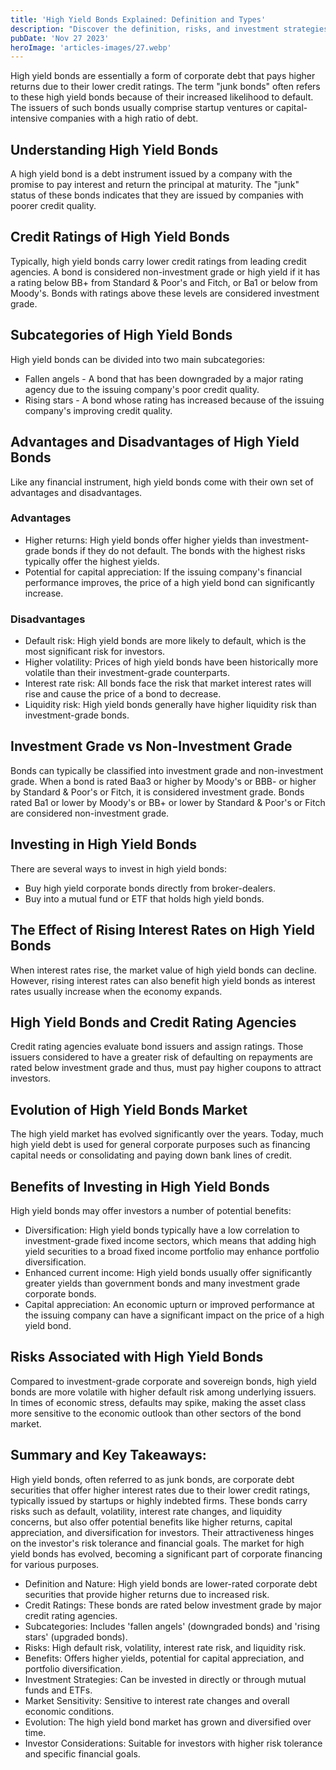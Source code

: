 ```yaml
---
title: 'High Yield Bonds Explained: Definition and Types'
description: "Discover the definition, risks, and investment strategies of high yield bonds. Explore what makes these bonds unique in the world of finance."
pubDate: 'Nov 27 2023'
heroImage: 'articles-images/27.webp'
---
```


<div class="blog-content">
    <p>High yield bonds are essentially a form of corporate debt that pays higher returns due to their lower credit
        ratings. The term &quot;junk bonds&quot; often refers to these high yield bonds because of their increased
        likelihood to default. The issuers of such bonds usually comprise startup ventures or capital-intensive
        companies with a high ratio of debt.<br /></p>
    <h2><strong>Understanding High Yield Bonds</strong></h2>
    <p>A high yield bond is a debt instrument issued by a company with the promise to pay interest and return the
        principal at maturity. The &quot;junk&quot; status of these bonds indicates that they are issued by companies
        with poorer credit quality.</p>
    <h2><strong>Credit Ratings of High Yield Bonds</strong></h2>
    <p>Typically, high yield bonds carry lower credit ratings from leading credit agencies. A bond is considered
        non-investment grade or high yield if it has a rating below BB+ from Standard &amp; Poor's and Fitch, or Ba1 or
        below from Moody's. Bonds with ratings above these levels are considered investment grade.</p>
    <h2><strong>Subcategories of High Yield Bonds</strong></h2>
    <p>High yield bonds can be divided into two main subcategories:</p>
    <ul role="list">
        <li>Fallen angels - A bond that has been downgraded by a major rating agency due to the issuing company's poor
            credit quality.</li>
        <li>Rising stars - A bond whose rating has increased because of the issuing company's improving credit quality.
        </li>
    </ul>
    <h2><strong>Advantages and Disadvantages of High Yield Bonds</strong></h2>
    <p>Like any financial instrument, high yield bonds come with their own set of advantages and disadvantages.</p>
    <h3><strong>Advantages</strong></h3>
    <ul role="list">
        <li>Higher returns: High yield bonds offer higher yields than investment-grade bonds if they do not default. The
            bonds with the highest risks typically offer the highest yields.</li>
        <li>Potential for capital appreciation: If the issuing company&#x27;s financial performance improves, the price
            of a high yield bond can significantly increase.</li>
    </ul>
    <h3><strong>Disadvantages</strong></h3>
    <ul role="list">
        <li>Default risk: High yield bonds are more likely to default, which is the most significant risk for investors.
        </li>
        <li>Higher volatility: Prices of high yield bonds have been historically more volatile than their
            investment-grade counterparts.</li>
        <li>Interest rate risk: All bonds face the risk that market interest rates will rise and cause the price of a
            bond to decrease.</li>
        <li>Liquidity risk: High yield bonds generally have higher liquidity risk than investment-grade bonds.</li>
    </ul>
    <h2><strong>Investment Grade vs Non-Investment Grade</strong></h2>
    <p>Bonds can typically be classified into investment grade and non-investment grade. When a bond is rated Baa3 or
        higher by Moody's or BBB- or higher by Standard &amp; Poor's or Fitch, it is considered investment grade. Bonds
        rated Ba1 or lower by Moody's or BB+ or lower by Standard &amp; Poor's or Fitch are considered non-investment
        grade.</p>
    <h2><strong>Investing in High Yield Bonds</strong></h2>
    <p>There are several ways to invest in high yield bonds:</p>
    <ul role="list">
        <li>Buy high yield corporate bonds directly from broker-dealers.</li>
        <li>Buy into a mutual fund or ETF that holds high yield bonds.</li>
    </ul>
    <h2><strong>The Effect of Rising Interest Rates on High Yield Bonds</strong></h2>
    <p>When interest rates rise, the market value of high yield bonds can decline. However, rising interest rates can
        also benefit high yield bonds as interest rates usually increase when the economy expands.</p>
    <h2><strong>High Yield Bonds and Credit Rating Agencies</strong></h2>
    <p>Credit rating agencies evaluate bond issuers and assign ratings. Those issuers considered to have a greater risk
        of defaulting on repayments are rated below investment grade and thus, must pay higher coupons to attract
        investors.</p>
    <h2><strong>Evolution of High Yield Bonds Market</strong></h2>
    <p>The high yield market has evolved significantly over the years. Today, much high yield debt is used for general
        corporate purposes such as financing capital needs or consolidating and paying down bank lines of credit.<br />
    </p>
    <h2><strong>Benefits of Investing in High Yield Bonds</strong></h2>
    <p>High yield bonds may offer investors a number of potential benefits:</p>
    <ul role="list">
        <li>Diversification: High yield bonds typically have a low correlation to investment-grade fixed income sectors,
            which means that adding high yield securities to a broad fixed income portfolio may enhance portfolio
            diversification.</li>
        <li>Enhanced current income: High yield bonds usually offer significantly greater yields than government bonds
            and many investment grade corporate bonds.</li>
        <li>Capital appreciation: An economic upturn or improved performance at the issuing company can have a
            significant impact on the price of a high yield bond.</li>
    </ul>
    <h2><strong>Risks Associated with High Yield Bonds</strong></h2>
    <p>Compared to investment-grade corporate and sovereign bonds, high yield bonds are more volatile with higher
        default risk among underlying issuers. In times of economic stress, defaults may spike, making the asset class
        more sensitive to the economic outlook than other sectors of the bond market.</p>
    <h2><strong>Summary and Key Takeaways:</strong></h2>
    <p>High yield bonds, often referred to as junk bonds, are corporate debt securities that offer higher interest rates
        due to their lower credit ratings, typically issued by startups or highly indebted firms. These bonds carry
        risks such as default, volatility, interest rate changes, and liquidity concerns, but also offer potential
        benefits like higher returns, capital appreciation, and diversification for investors. Their attractiveness
        hinges on the investor&#x27;s risk tolerance and financial goals. The market for high yield bonds has evolved,
        becoming a significant part of corporate financing for various purposes.</p>
    <ul role="list">
        <li>Definition and Nature: High yield bonds are lower-rated corporate debt securities that provide higher
            returns due to increased risk.</li>
        <li>Credit Ratings: These bonds are rated below investment grade by major credit rating agencies.</li>
        <li>Subcategories: Includes &#x27;fallen angels&#x27; (downgraded bonds) and &#x27;rising stars&#x27; (upgraded
            bonds).</li>
        <li>Risks: High default risk, volatility, interest rate risk, and liquidity risk.</li>
        <li>Benefits: Offers higher yields, potential for capital appreciation, and portfolio diversification.</li>
        <li>Investment Strategies: Can be invested in directly or through mutual funds and ETFs.</li>
        <li>Market Sensitivity: Sensitive to interest rate changes and overall economic conditions.</li>
        <li>Evolution: The high yield bond market has grown and diversified over time.</li>
        <li>Investor Considerations: Suitable for investors with higher risk tolerance and specific financial goals.
        </li>
    </ul>
</div>